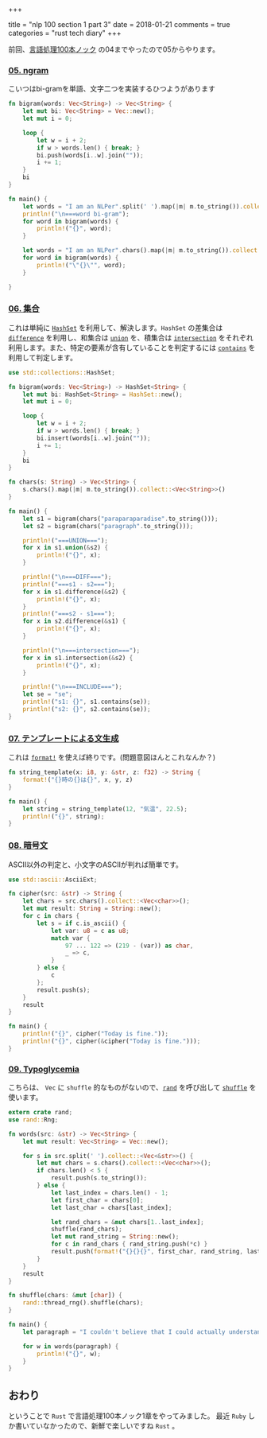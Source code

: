 +++

title = "nlp 100 section 1 part 3"
date = 2018-01-21
comments = true
categories = "rust tech diary"
+++

前回、[言語処理100本ノック](http://www.cl.ecei.tohoku.ac.jp/nlp100) の04までやったので05からやります。

### [05. ngram](http://www.cl.ecei.tohoku.ac.jp/nlp100/#sec05)
こいつはbi-gramを単語、文字二つを実装するひつようがあります

```rust
fn bigram(words: Vec<String>) -> Vec<String> {
    let mut bi: Vec<String> = Vec::new();
    let mut i = 0;

    loop {
        let w = i + 2;
        if w > words.len() { break; }
        bi.push(words[i..w].join(""));
        i += 1;
    }
    bi
}

fn main() {
    let words = "I am an NLPer".split(' ').map(|m| m.to_string()).collect::<Vec<String>>();
    println!("\n===word bi-gram");
    for word in bigram(words) {
        println!("{}", word);
    }

    let words = "I am an NLPer".chars().map(|m| m.to_string()).collect::<Vec<String>>();
    for word in bigram(words) {
        println!("\"{}\"", word);
    }

}
```

### [06. 集合](http://www.cl.ecei.tohoku.ac.jp/nlp100/#sec06)

これは単純に [`HashSet`](https://doc.rust-lang.org/beta/std/collections/struct.HashSet.html) を利用して、解決します。`HashSet` の差集合は [`difference`](https://doc.rust-lang.org/beta/std/collections/struct.HashSet.html#method.difference) を利用し、和集合は [`union`](https://doc.rust-lang.org/beta/std/collections/struct.HashSet.html#method.union) を、積集合は [`intersection`](https://doc.rust-lang.org/beta/std/collections/struct.HashSet.html#method.intersection) をそれぞれ利用します。また、特定の要素が含有していることを判定するには [`contains`](https://doc.rust-lang.org/beta/std/collections/struct.HashSet.html#method.contains) を利用して判定します。

```rust
use std::collections::HashSet;

fn bigram(words: Vec<String>) -> HashSet<String> {
    let mut bi: HashSet<String> = HashSet::new();
    let mut i = 0;

    loop {
        let w = i + 2;
        if w > words.len() { break; }
        bi.insert(words[i..w].join(""));
        i += 1;
    }
    bi
}

fn chars(s: String) -> Vec<String> {
    s.chars().map(|m| m.to_string()).collect::<Vec<String>>()
}

fn main() {
    let s1 = bigram(chars("paraparaparadise".to_string()));
    let s2 = bigram(chars("paragraph".to_string()));

    println!("===UNION===");
    for x in s1.union(&s2) {
        println!("{}", x);
    }

    println!("\n===DIFF===");
    println!("===s1 - s2===");
    for x in s1.difference(&s2) {
        println!("{}", x);
    }
    println!("===s2 - s1===");
    for x in s2.difference(&s1) {
        println!("{}", x);
    }

    println!("\n===intersection===");
    for x in s1.intersection(&s2) {
        println!("{}", x);
    }

    println!("\n===INCLUDE===");
    let se = "se";
    println!("s1: {}", s1.contains(se));
    println!("s2: {}", s2.contains(se));
}
```

### [07. テンプレートによる文生成](http://www.cl.ecei.tohoku.ac.jp/nlp100/#sec07)

これは [`format!`]() を使えば終りです。(問題意図ほんとこれなんか？)

```rust
fn string_template(x: i8, y: &str, z: f32) -> String {
    format!("{}時の{}は{}", x, y, z)
}

fn main() {
    let string = string_template(12, "気温", 22.5);
    println!("{}", string);
}
```

### [08. 暗号文](http://www.cl.ecei.tohoku.ac.jp/nlp100/#sec08)
ASCII以外の判定と、小文字のASCIIが判れば簡単です。

```rust
use std::ascii::AsciiExt;

fn cipher(src: &str) -> String {
    let chars = src.chars().collect::<Vec<char>>();
    let mut result: String = String::new();
    for c in chars {
        let s = if c.is_ascii() {
            let var: u8 = c as u8;
            match var {
                97 ... 122 => (219 - (var)) as char,
                _ => c,
            }
        } else {
            c
        };
        result.push(s);
    }
    result
}

fn main() {
    println!("{}", cipher("Today is fine."));
    println!("{}", cipher(&cipher("Today is fine.")));
}
```

### [09. Typoglycemia](http://www.cl.ecei.tohoku.ac.jp/nlp100/#sec09)

こちらは、 `Vec` に `shuffle` 的なものがないので、[`rand`](https://doc.rust-lang.org/rand) を呼び出して [`shuffle`](https://doc.rust-lang.org/rand/rand/trait.Rng.html#method.shuffle) を使います。

```rust
extern crate rand;
use rand::Rng;

fn words(src: &str) -> Vec<String> {
    let mut result: Vec<String> = Vec::new();

    for s in src.split(' ').collect::<Vec<&str>>() {
        let mut chars = s.chars().collect::<Vec<char>>();
        if chars.len() < 5 {
            result.push(s.to_string());
        } else {
            let last_index = chars.len() - 1;
            let first_char = chars[0];
            let last_char = chars[last_index];

            let rand_chars = &mut chars[1..last_index];
            shuffle(rand_chars);
            let mut rand_string = String::new();
            for c in rand_chars { rand_string.push(*c) }
            result.push(format!("{}{}{}", first_char, rand_string, last_char));
        }
    }
    result
}

fn shuffle(chars: &mut [char]) {
    rand::thread_rng().shuffle(chars);
}

fn main() {
    let paragraph = "I couldn't believe that I could actually understand what I was reading : the phenomenal power of the human mind .";

    for w in words(paragraph) {
        println!("{}", w);
    }
}
```

## おわり

ということで `Rust` で言語処理100本ノック1章をやってみました。
最近 `Ruby` しか書いていなかったので、新鮮で楽しいですね `Rust` 。
